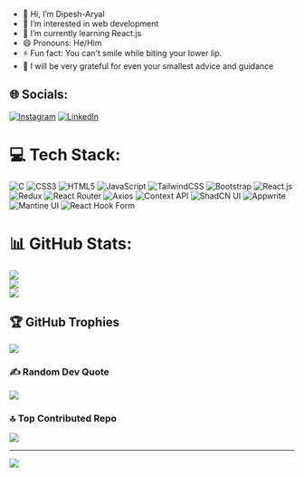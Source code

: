 - 👋 Hi, I’m Dipesh-Aryal
- 👀 I’m interested in web development 
- 🌱 I’m currently learning React.js
- 😄 Pronouns: He/Him
- ⚡ Fun fact: You can't smile while biting your lower lip. 
- 💫 I will be very grateful for even your smallest advice and guidance

## 🌐 Socials:
[![Instagram](https://img.shields.io/badge/Instagram-%23E4405F.svg?logo=Instagram&logoColor=white)](https://instagram.com/_dipesh_404) [![LinkedIn](https://img.shields.io/badge/LinkedIn-%230077B5.svg?logo=linkedin&logoColor=white)](https://www.linkedin.com/in/dipesh-aryal-612536272?utm_source=share&utm_campaign=share_via&utm_content=profile&utm_medium=android_app) 

# 💻 Tech Stack:
![C](https://img.shields.io/badge/c-%2300599C.svg?style=for-the-badge&logo=c&logoColor=white)
![CSS3](https://img.shields.io/badge/css3-%231572B6.svg?style=for-the-badge&logo=css3&logoColor=white)
![HTML5](https://img.shields.io/badge/html5-%23E34F26.svg?style=for-the-badge&logo=html5&logoColor=white)
![JavaScript](https://img.shields.io/badge/javascript-%23323330.svg?style=for-the-badge&logo=javascript&logoColor=%23F7DF1E)
![TailwindCSS](https://img.shields.io/badge/tailwindcss-%2338B2AC.svg?style=for-the-badge&logo=tailwind-css&logoColor=white)
![Bootstrap](https://img.shields.io/badge/bootstrap-%238511FA.svg?style=for-the-badge&logo=bootstrap&logoColor=white)
![React.js](https://img.shields.io/badge/-ReactJs-61DAFB?logo=react&logoColor=white&style=for-the-badge)
![Redux](https://img.shields.io/badge/redux-764ABC?style=for-the-badge&logo=redux&logoColor=white)
![React Router](https://img.shields.io/badge/-React%20Router-CA4245?logo=react-router&style=for-the-badge)
![Axios](https://img.shields.io/badge/axios.js-854195?logo=axios&logoColor=5A29E4&style=for-the-badge)
![Context API](https://img.shields.io/badge/Context--Api-000000?logo=react&style=for-the-badge)
![ShadCN UI](https://img.shields.io/badge/shadcn%2Fui-000?logo=shadcnui&logoColor=fff&style=for-the-badge)
![Appwrite](https://img.shields.io/badge/Appwrite-F02E65?style=for-the-badge&logo=appwrite&logoColor=white)
![Mantine UI](https://img.shields.io/badge/Mantine-339AF0?style=for-the-badge&logo=mantine&logoColor=white)
![React Hook Form](https://img.shields.io/badge/react--hook--form-EC5990?logo=reacthookform&logoColor=white&style=for-the-badge)


# 📊 GitHub Stats:
![](https://github-readme-stats.vercel.app/api?username=Ace-Aryal&theme=dark&hide_border=true&include_all_commits=false&count_private=false)<br/>
![](https://github-readme-streak-stats.herokuapp.com/?user=Ace-Aryal&theme=dark&hide_border=true)<br/>
![](https://github-readme-stats.vercel.app/api/top-langs/?username=Ace-Aryal&theme=dark&hide_border=true&include_all_commits=false&count_private=false&layout=compact)

## 🏆 GitHub Trophies
![](https://github-profile-trophy.vercel.app/?username=Ace-Aryal&theme=radical&no-frame=false&no-bg=true&margin-w=4)

### ✍️ Random Dev Quote
![](https://quotes-github-readme.vercel.app/api?type=vetical&theme=tokyonight)

### 🔝 Top Contributed Repo
![](https://github-contributor-stats.vercel.app/api?username=Ace-Aryal&limit=5&theme=transparent&combine_all_yearly_contributions=true)

---
[![](https://visitcount.itsvg.in/api?id=Ace-Aryal&icon=0&color=0)](https://visitcount.itsvg.in)

<!-- Proudly created with GPRM ( https://gprm.itsvg.in ) -->

<!---
Ace-Aryal/Ace-Aryal is a ✨ special ✨ repository because its `README.md` (this file) appears on your GitHub profile.
You can click the Preview link to take a look at your changes.
--->
